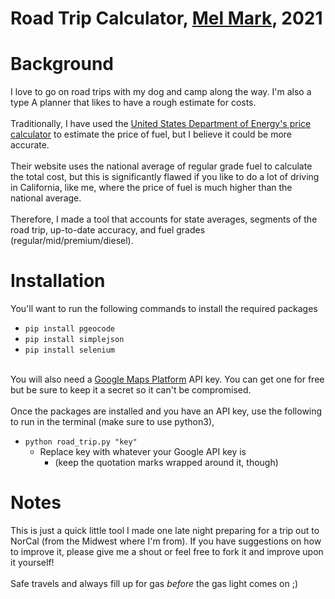 # Road Trip Calculator, [Mel Mark](https://m3l.me), 2021
# Background
I love to go on road trips with my dog and camp along the way. I'm also a type A planner that likes to have a rough estimate for costs.
<br><br>Traditionally, I have used the [United States Department of Energy's price calculator](https://www.fueleconomy.gov/trip/) to estimate the price of fuel, but I believe it could be more accurate.
<br><br>Their website uses the national average of regular grade fuel to calculate the total cost, but this is significantly flawed if you like to do a lot of driving in California, like me, where the price of fuel is much higher than the national average.
<br><br>Therefore, I made a tool that accounts for state averages, segments of the road trip, up-to-date accuracy, and fuel grades (regular/mid/premium/diesel).
# Installation 
You'll want to run the following commands to install the required packages
- ```pip install pgeocode```
- ```pip install simplejson```
- ```pip install selenium```

<br>You will also need a [Google Maps Platform](https://developers.google.com/maps) API key. You can get one for free but be sure to keep it a secret so it can't be compromised.
<br><br>Once the packages are installed and you have an API key, use the following to run in the terminal (make sure to use python3),
- ```python road_trip.py "key"```
  - Replace key with whatever your Google API key is
    - (keep the quotation marks wrapped around it, though)
# Notes
This is just a quick little tool I made one late night preparing for a trip out to NorCal (from the Midwest where I'm from). If you have suggestions on how to improve it, please give me a shout or feel free to fork it and improve upon it yourself!
<br><br>Safe travels and always fill up for gas _before_ the gas light comes on ;)
